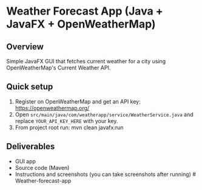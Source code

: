 # Weather Forecast App (Java + JavaFX + OpenWeatherMap)


## Overview
Simple JavaFX GUI that fetches current weather for a city using OpenWeatherMap's Current Weather API.

## Quick setup
1. Register on OpenWeatherMap and get an API key: https://openweathermap.org/
2. Open `src/main/java/com/weatherapp/service/WeatherService.java` and replace `YOUR_API_KEY_HERE` with your key.
3. From project root run:
   mvn clean javafx:run

## Deliverables
- GUI app
- Source code (Maven)
- Instructions and screenshots (you can take screenshots after running)
#   W e a t h e r - f o r e c a s t - a p p  
 
